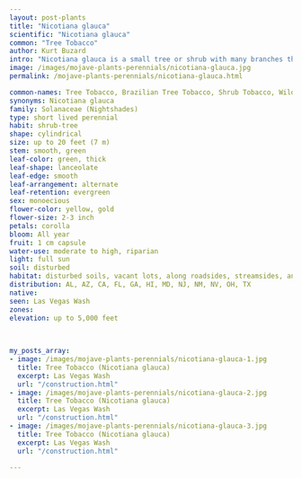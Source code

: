 ```yaml
---
layout: post-plants
title: "Nicotiana glauca"
scientific: "Nicotiana glauca"
common: "Tree Tobacco"
author: Kurt Buzard
intro: "Nicotiana glauca is a small tree or shrub with many branches that normally grows to over 6 feet (2 m), but can reach as high as 20 feet (7 m). Its leaves are thick and rubbery and can be up to 20 cm long. It has yellow tubular flowers about 5 cm long and 1 cm wide. The plant primarily reproduces by seed. Tree tobacco is native to South America but it is now widespread as an introduced species on other continents. It is a common roadside weed in the southwestern United States, and an invasive plant species in California native plant habitats."
image: /images/mojave-plants-perennials/nicotiana-glauca.jpg
permalink: /mojave-plants-perennials/nicotiana-glauca.html

common-names: Tree Tobacco, Brazilian Tree Tobacco, Shrub Tobacco, Wild Tobacco, Tobacco Tree, Tobacco Bush, Tobacco Plant, Mustard Tree
synonyms: Nicotiana glauca
family: Solanaceae (Nightshades)
type: short lived perennial
habit: shrub-tree
shape: cylindrical
size: up to 20 feet (7 m)
stem: smooth, green
leaf-color: green, thick
leaf-shape: lanceolate
leaf-edge: smooth
leaf-arrangement: alternate
leaf-retention: evergreen
sex: monoecious
flower-color: yellow, gold
flower-size: 2-3 inch
petals: corolla
bloom: All year
fruit: 1 cm capsule
water-use: moderate to high, riparian
light: full sun
soil: disturbed
habitat: disturbed soils, vacant lots, along roadsides, streamsides, and other riparian areas
distribution: AL, AZ, CA, FL, GA, HI, MD, NJ, NM, NV, OH, TX
native: 
seen: Las Vegas Wash
zones: 
elevation: up to 5,000 feet
 
   

my_posts_array:
- image: /images/mojave-plants-perennials/nicotiana-glauca-1.jpg
  title: Tree Tobacco (Nicotiana glauca)
  excerpt: Las Vegas Wash
  url: "/construction.html"
- image: /images/mojave-plants-perennials/nicotiana-glauca-2.jpg
  title: Tree Tobacco (Nicotiana glauca)
  excerpt: Las Vegas Wash
  url: "/construction.html"
- image: /images/mojave-plants-perennials/nicotiana-glauca-3.jpg
  title: Tree Tobacco (Nicotiana glauca)
  excerpt: Las Vegas Wash
  url: "/construction.html"
 
---
```

  
  
 <p></p>
  